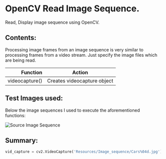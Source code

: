 # OpenCV Read Image Sequence.
Read, Display image sequence using OpenCV.
## Contents:

Processing image frames from an image sequence is very similar to processing frames from a video stream. Just specify the image files which are being read. 

| Function     |Action                                     |
|-------------:|-------------------------------------------|
|videocapture()|   Creates videocapture object             |

## Test Images used: 
Below the image sequences I used to execute the aforementioned functions:

![Source Image Sequence](https://learnopencv.com/wp-content/uploads/2021/05/image.gif)


## Summary:

```python
vid_capture = cv2.VideoCapture('Resources/Image_sequence/Cars%04d.jpg')
```
